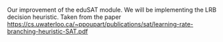 Our improvement of the eduSAT module. We will be implementing the LRB decision heuristic.
Taken from the paper https://cs.uwaterloo.ca/~ppoupart/publications/sat/learning-rate-branching-heuristic-SAT.pdf
